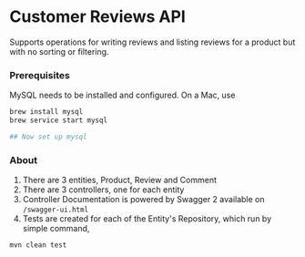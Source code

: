 # Customer Reviews API 
Supports operations for writing reviews and listing reviews for a product but with no sorting or filtering.

### Prerequisites
MySQL needs to be installed and configured.
On a Mac, use 
```bash
brew install mysql
brew service start mysql

## Now set up mysql
```

### About
1. There are 3 entities, Product, Review and Comment
1. There are 3 controllers, one for each entity
3. Controller Documentation is powered by Swagger 2 available on `/swagger-ui.html`
4. Tests are created for each of the Entity's Repository, which run by simple command, 
```bash
mvn clean test
```
